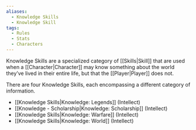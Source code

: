 ```yaml
---
aliases:
  - Knowledge Skills
  - Knowledge Skill
tags:
  - Rules
  - Stats
  - Characters
---
```

Knowledge Skills are a specialized category of [[Skills|Skill]] that are used when a [[Character|Character]] may know something about the world they’ve lived in their entire life, but that the [[Player|Player]] does not.

There are four Knowledge Skills, each encompassing a different category of information.

- [[Knowledge Skills|Knowledge: Legends]] (Intellect)
- [[Knowledge - Scholarship|Knowledge: Scholarship]] (Intellect)
- [[Knowledge Skills|Knowledge: Warfare]] (Intellect)
- [[Knowledge Skills|Knowledge: World]] (Intellect)

